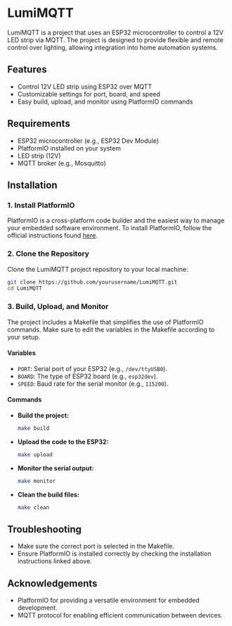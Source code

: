 # LumiMQTT
LumiMQTT is a project that uses an ESP32 microcontroller to control a 12V LED strip via MQTT. The project is designed to provide flexible and remote control over lighting, allowing integration into home automation systems.

## Features
- Control 12V LED strip using ESP32 over MQTT
- Customizable settings for port, board, and speed
- Easy build, upload, and monitor using PlatformIO commands

## Requirements
- ESP32 microcontroller (e.g., ESP32 Dev Module)
- PlatformIO installed on your system
- LED strip (12V)
- MQTT broker (e.g., Mosquitto)

## Installation
### 1. Install PlatformIO
PlatformIO is a cross-platform code builder and the easiest way to manage your embedded software environment. To install PlatformIO, follow the official instructions found [here](https://docs.platformio.org/en/latest/core/installation/methods/installer-script.html).

### 2. Clone the Repository
Clone the LumiMQTT project repository to your local machine:

```bash
git clone https://github.com/yourusername/LumiMQTT.git
cd LumiMQTT
```

### 3. Build, Upload, and Monitor
The project includes a Makefile that simplifies the use of PlatformIO commands. Make sure to edit the variables in the Makefile according to your setup.

#### Variables
- `PORT`: Serial port of your ESP32 (e.g., `/dev/ttyUSB0`).
- `BOARD`: The type of ESP32 board (e.g., `esp32dev`).
- `SPEED`: Baud rate for the serial monitor (e.g., `115200`).

#### Commands
- **Build the project:**

  ```bash
  make build
  ```

- **Upload the code to the ESP32:**

  ```bash
  make upload
  ```

- **Monitor the serial output:**

  ```bash
  make monitor
  ```

- **Clean the build files:**

  ```bash
  make clean
  ```

## Troubleshooting
- Make sure the correct port is selected in the Makefile.
- Ensure PlatformIO is installed correctly by checking the installation instructions linked above.

## Acknowledgements
- PlatformIO for providing a versatile environment for embedded development.
- MQTT protocol for enabling efficient communication between devices.